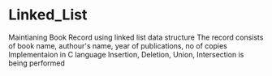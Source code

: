 # Linked_List
Maintianing Book Record using linked list data structure The record consists of book name, authour's name, year of publications, no of copies
Implementaion in C language
Insertion, Deletion, Union, Intersection is being performed
